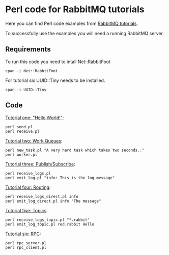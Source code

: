 # Perl code for RabbitMQ tutorials

Here you can find Perl code examples from [RabbitMQ
tutorials](http://www.rabbitmq.com/getstarted.html).

To successfully use the examples you will need a running RabbitMQ server.

## Requirements

To run this code you need to intall Net::RabbitFoot

    cpan -i Net::RabbitFoot

For tutorial six UUID::Tiny needs to be installed.

    cpan -i UUID::Tiny

## Code

[Tutorial one: "Hello World!"](http://www.rabbitmq.com/tutorial-one-python.html):

    perl send.pl
    perl receive.pl


[Tutorial two: Work Queues](http://www.rabbitmq.com/tutorial-two-python.html):

    perl new_task.pl "A very hard task which takes two seconds.."
    perl worker.pl


[Tutorial three: Publish/Subscribe](http://www.rabbitmq.com/tutorial-three-python.html):

    perl receive_logs.pl
    perl emit_log.pl "info: This is the log message"


[Tutorial four: Routing](http://www.rabbitmq.com/tutorial-four-python.html):

    perl receive_logs_direct.pl info
    perl emit_log_direct.pl info "The message"


[Tutorial five: Topics](http://www.rabbitmq.com/tutorial-five-python.html):

    perl receive_logs_topic.pl "*.rabbit"
    perl emit_log_topic.pl red.rabbit Hello


[Tutorial six: RPC](http://www.rabbitmq.com/tutorial-six-python.html):

    perl rpc_server.pl
    perl rpc_client.pl
